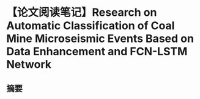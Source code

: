 # 【论文阅读笔记】Research on Automatic Classification of Coal Mine Microseismic Events Based on Data Enhancement and FCN-LSTM Network


## 摘要



